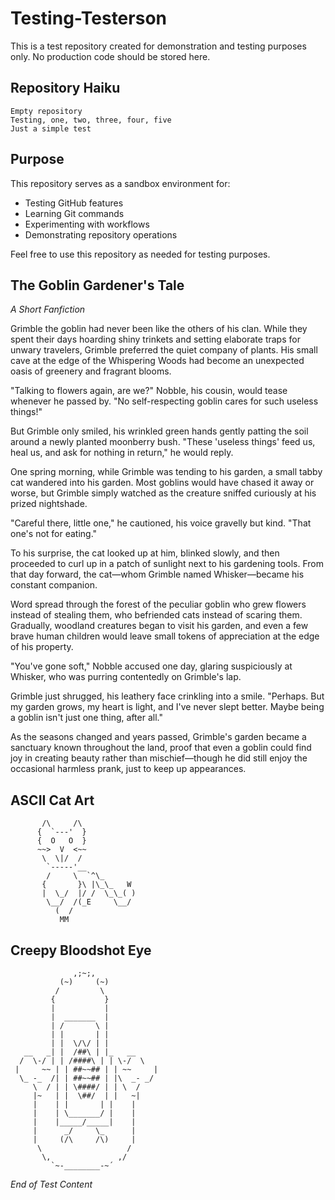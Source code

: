 # Testing-Testerson

This is a test repository created for demonstration and testing purposes only. No production code should be stored here.

## Repository Haiku

```
Empty repository
Testing, one, two, three, four, five
Just a simple test
```

## Purpose

This repository serves as a sandbox environment for:
- Testing GitHub features
- Learning Git commands
- Experimenting with workflows
- Demonstrating repository operations

Feel free to use this repository as needed for testing purposes.

## The Goblin Gardener's Tale
*A Short Fanfiction*

Grimble the goblin had never been like the others of his clan. While they spent their days hoarding shiny trinkets and setting elaborate traps for unwary travelers, Grimble preferred the quiet company of plants. His small cave at the edge of the Whispering Woods had become an unexpected oasis of greenery and fragrant blooms.

"Talking to flowers again, are we?" Nobble, his cousin, would tease whenever he passed by. "No self-respecting goblin cares for such useless things!"

But Grimble only smiled, his wrinkled green hands gently patting the soil around a newly planted moonberry bush. "These 'useless things' feed us, heal us, and ask for nothing in return," he would reply.

One spring morning, while Grimble was tending to his garden, a small tabby cat wandered into his garden. Most goblins would have chased it away or worse, but Grimble simply watched as the creature sniffed curiously at his prized nightshade.

"Careful there, little one," he cautioned, his voice gravelly but kind. "That one's not for eating."

To his surprise, the cat looked up at him, blinked slowly, and then proceeded to curl up in a patch of sunlight next to his gardening tools. From that day forward, the cat—whom Grimble named Whisker—became his constant companion.

Word spread through the forest of the peculiar goblin who grew flowers instead of stealing them, who befriended cats instead of scaring them. Gradually, woodland creatures began to visit his garden, and even a few brave human children would leave small tokens of appreciation at the edge of his property.

"You've gone soft," Nobble accused one day, glaring suspiciously at Whisker, who was purring contentedly on Grimble's lap.

Grimble just shrugged, his leathery face crinkling into a smile. "Perhaps. But my garden grows, my heart is light, and I've never slept better. Maybe being a goblin isn't just one thing, after all."

As the seasons changed and years passed, Grimble's garden became a sanctuary known throughout the land, proof that even a goblin could find joy in creating beauty rather than mischief—though he did still enjoy the occasional harmless prank, just to keep up appearances.

## ASCII Cat Art

```
       /\     /\
      {  `---'  }
      {  O   O  }
      ~~>  V  <~~
       \  \|/  /
        `-----'__
        /     \  `^\_
       {       }\ |\_\_   W
       |  \_/  |/ /  \_\_( )
        \__/  /(_E     \__/
          (  /
           MM
```

## Creepy Bloodshot Eye

```
              ,;~;,
           (~)     (~)
          /         \
         {           }
         |           |
         |  _______  |
         | /       \ |
         | |       | |
         | |  \/\/ | |
   __   _| |  /##\ | |_   __
  /  \-/ | | /####\ | | \-/  \
 |     ~~ | | ##~~## | | ~~     |
  \_ -_  /| | ##~~## | |\  _- _/
     \  / | | \####/ | | \  /
     |~   | |  \##/  | |   ~|
     |    | |       | |    |
     |    | \_______/ |    |
     |    |_____/_____|    |
     |      _/     \_      |
     |     (/\     /\)     |
      \                   /
       \,               ,/
         `~-________-~´
```

*End of Test Content*
